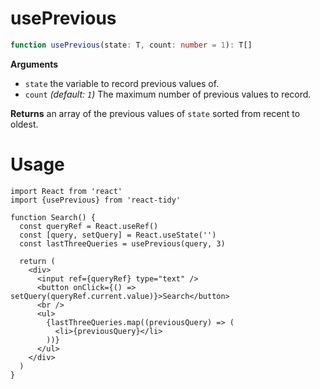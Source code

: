 # usePrevious

```ts
function usePrevious(state: T, count: number = 1): T[]
```

**Arguments**

- `state` the variable to record previous values of.
- `count` _(default: `1`)_ The maximum number of previous values to record.

**Returns** an array of the previous values of `state` sorted from recent to oldest.

# Usage

```tsx
import React from 'react'
import {usePrevious} from 'react-tidy'

function Search() {
  const queryRef = React.useRef()
  const [query, setQuery] = React.useState('')
  const lastThreeQueries = usePrevious(query, 3)

  return (
    <div>
      <input ref={queryRef} type="text" />
      <button onClick={() => setQuery(queryRef.current.value)}>Search</button>
      <br />
      <ul>
        {lastThreeQueries.map((previousQuery) => (
          <li>{previousQuery}</li>
        ))}
      </ul>
    </div>
  )
}
```
